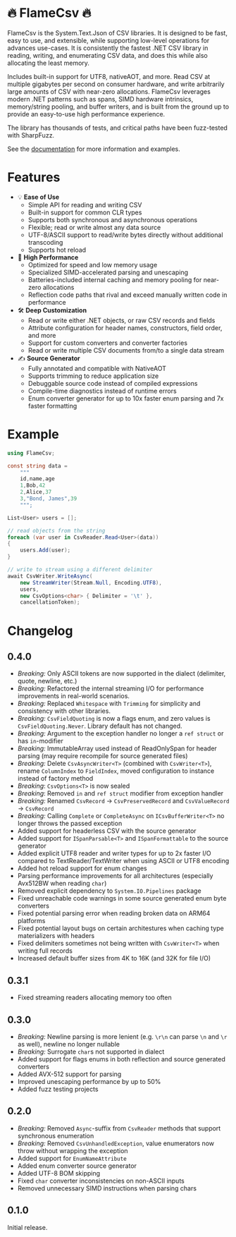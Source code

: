 ﻿# 🔥 FlameCsv 🔥

FlameCsv is the System.Text.Json of CSV libraries. It is designed to be fast, easy to use, and extensible, while supporting low-level operations for advances use-cases. It is consistently the fastest .NET CSV library in reading, writing, and enumerating CSV data, and does this while also allocating the least memory.

Includes built-in support for UTF8, nativeAOT, and more. Read CSV at multiple gigabytes per second on consumer hardware,
and write arbitrarily large amounts of CSV with near-zero allocations.
FlameCsv leverages modern .NET patterns such as spans, SIMD hardware intrinsics, memory/string pooling, and buffer writers, and is built from the ground up to provide an easy-to-use high performance experience.

The library has thousands of tests, and critical paths have been fuzz-tested with SharpFuzz.

See the [documentation](https://ovska.github.io/FlameCsv) for more information and examples.

# Features

- 💡 **Ease of Use**
    - Simple API for reading and writing CSV
    - Built-in support for common CLR types
    - Supports both synchronous and asynchronous operations
    - Flexible; read or write almost any data source
    - UTF-8/ASCII support to read/write bytes directly without additional transcoding
    - Supports hot reload
- 🚀 **High Performance**
    - Optimized for speed and low memory usage
    - Specialized SIMD-accelerated parsing and unescaping
    - Batteries-included internal caching and memory pooling for near-zero allocations
    - Reflection code paths that rival and exceed manually written code in performance
- 🛠️ **Deep Customization**
    - Read or write either .NET objects, or raw CSV records and fields
    - Attribute configuration for header names, constructors, field order, and more
    - Support for custom converters and converter factories
    - Read or write multiple CSV documents from/to a single data stream
- ✍️ **Source Generator**
    - Fully annotated and compatible with NativeAOT
    - Supports trimming to reduce application size
    - Debuggable source code instead of compiled expressions
    - Compile-time diagnostics instead of runtime errors
    - Enum converter generator for up to 10x faster enum parsing and 7x faster formatting

# Example

```cs
using FlameCsv;

const string data =
    """
    id,name,age
    1,Bob,42
    2,Alice,37
    3,"Bond, James",39
    """;

List<User> users = [];

// read objects from the string
foreach (var user in CsvReader.Read<User>(data))
{
    users.Add(user);
}

// write to stream using a different delimiter
await CsvWriter.WriteAsync(
    new StreamWriter(Stream.Null, Encoding.UTF8),
    users,
    new CsvOptions<char> { Delimiter = '\t' },
    cancellationToken);
```

# Changelog

## 0.4.0
- *Breaking:* Only ASCII tokens are now supported in the dialect (delimiter, quote, newline, etc.)
- *Breaking:* Refactored the internal streaming I/O for performance improvements in real-world scenarios.
- *Breaking:* Replaced `Whitespace` with `Trimming` for simplicity and consistency with other libraries.
- *Breaking:* `CsvFieldQuoting` is now a flags enum, and zero values is `CsvFieldQuoting.Never`. Library default has not changed.
- *Breaking:* Argument to the exception handler no longer a `ref struct` or has `in`-modifier
- *Breaking:* ImmutableArray used instead of ReadOnlySpan for header parsing (may require recompile for source generated files)
- *Breaking:* Delete `CsvAsyncWriter<T>` (combined with `CsvWriter<T>`), rename `ColumnIndex` to `FieldIndex`, moved configuration to instance instead of factory method
- *Breaking*: `CsvOptions<T>` is now sealed
- *Breaking*: Removed `in` and `ref struct` modifier from exception handler
- *Breaking:* Renamed `CsvRecord` -> `CsvPreservedRecord` and `CsvValueRecord` -> `CsvRecord`
- *Breaking:* Calling `Complete` or `CompleteAsync` on `ICsvBufferWriter<T>` no longer throws the passed exception
- Added support for headerless CSV with the source generator
- Added support for `ISpanParsable<T>` and `ISpanFormattable` to the source generator
- Added explicit UTF8 reader and writer types for up to 2x faster I/O compared to TextReader/TextWriter when using ASCII or UTF8 encoding
- Added hot reload support for enum changes
- Parsing performance improvements for all architectures (especially Avx512BW when reading `char`)
- Removed explicit dependency to `System.IO.Pipelines` package
- Fixed unreachable code warnings in some source generated enum byte converters
- Fixed potential parsing error when reading broken data on ARM64 platforms
- Fixed potential layout bugs on certain architestures when caching type materializers with headers
- Fixed delimiters sometimes not being written with `CsvWriter<T>` when writing full records
- Increased default buffer sizes from 4K to 16K (and 32K for file I/O)

## 0.3.1

- Fixed streaming readers allocating memory too often

## 0.3.0

- *Breaking:* Newline parsing is more lenient (e.g. `\r\n` can parse `\n` and `\r` as well), newline no longer nullable
- *Breaking:* Surrogate `char`s not supported in dialect
- Added support for flags enums in both reflection and source generated converters
- Added AVX-512 support for parsing
- Improved unescaping performance by up to 50%
- Added fuzz testing projects

## 0.2.0

- *Breaking:* Removed `Async`-suffix from `CsvReader` methods that support synchronous enumeration
- *Breaking:* Removed `CsvUnhandledException`, value enumerators now throw without wrapping the exception
- Added support for `EnumNameAttribute`
- Added enum converter source generator
- Added UTF-8 BOM skipping
- Fixed `char` converter inconsistencies on non-ASCII inputs
- Removed unnecessary SIMD instructions when parsing chars

## 0.1.0

Initial release.
